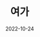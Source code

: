 ---
# Leave the homepage title empty to use the site title
title: "여가"
date: 2022-10-24
type: landing


design:
  # Default section spacing
  spacing: "6rem"
  # background:
  #   image:
  #     # Add your image background to `assets/media/`.
  #     filename: profile.jpg
  #     filters:
  #       brightness: 0.1
  #     size: cover
  #     position: center
  #     parallax: false

sections:
  - block: markdown
    id: knitpurl
    content:
      title: '뜨개질'
      subtitle: ''
      text: |-
        대바늘은 중급, 코바늘은 초급!
    design:
      columns: '1'
  - block: contact
    id: contact
    content:
      title: '여행'
      subtitle: ''
      text: |-
        공강이 있는 학기엔 여행을. 지난 학기 순천, 광양을 다녀왔습니다. 나서서 가는 것뿐만 아니라 여행을 보내주는 활동도 적극 참여합니다.
      # Coordinates to display a map - set your map provider in `params.yaml`
      coordinates:
        latitude: '34.9284391'
        longitude: '127.4982691'
    design:
      # Choose how many columns the section has. Valid values: '1' or '2'.
      columns: '1'
  - block: markdown
    id: reading
    content:
      title: '독서'
      subtitle: ''
      text: |-
        ...마지막 완독이 언젠지 모르겠네요. 이제 취미라고는 할 수 없고 소망...?
    design:
      columns: '1'
---